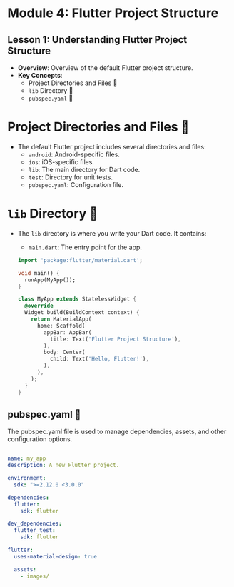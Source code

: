 
# Module 4: Flutter Project Structure

## Lesson 1: Understanding Flutter Project Structure

- **Overview**: Overview of the default Flutter project structure.
- **Key Concepts**:
  - Project Directories and Files 📂
  - `lib` Directory 📁
  - `pubspec.yaml` 📜

# Project Directories and Files 📂

- The default Flutter project includes several directories and files:
  - `android`: Android-specific files.
  - `ios`: iOS-specific files.
  - `lib`: The main directory for Dart code.
  - `test`: Directory for unit tests.
  - `pubspec.yaml`: Configuration file.

# `lib` Directory 📁

- The `lib` directory is where you write your Dart code. It contains:
  - `main.dart`: The entry point for the app.

  ```dart
  import 'package:flutter/material.dart';

  void main() {
    runApp(MyApp());
  }

  class MyApp extends StatelessWidget {
    @override
    Widget build(BuildContext context) {
      return MaterialApp(
        home: Scaffold(
          appBar: AppBar(
            title: Text('Flutter Project Structure'),
          ),
          body: Center(
            child: Text('Hello, Flutter!'),
          ),
        ),
      );
    }
  }
  ```

## pubspec.yaml 📜

The pubspec.yaml file is used to manage dependencies, assets, and other configuration options.

```yaml

name: my_app
description: A new Flutter project.

environment:
  sdk: ">=2.12.0 <3.0.0"

dependencies:
  flutter:
    sdk: flutter

dev_dependencies:
  flutter_test:
    sdk: flutter

flutter:
  uses-material-design: true

  assets:
    - images/
```
